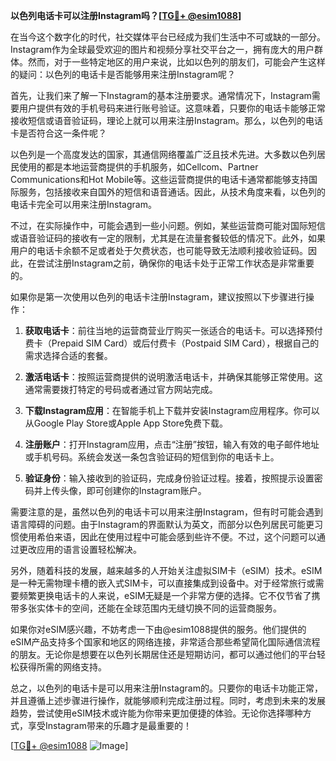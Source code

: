 **以色列电话卡可以注册Instagram吗？[[TG💪+ @esim1088](https://t.me/s/esim1088)]**

在当今这个数字化的时代，社交媒体平台已经成为我们生活中不可或缺的一部分。Instagram作为全球最受欢迎的图片和视频分享社交平台之一，拥有庞大的用户群体。然而，对于一些特定地区的用户来说，比如以色列的朋友们，可能会产生这样的疑问：以色列的电话卡是否能够用来注册Instagram呢？

首先，让我们来了解一下Instagram的基本注册要求。通常情况下，Instagram需要用户提供有效的手机号码来进行账号验证。这意味着，只要你的电话卡能够正常接收短信或语音验证码，理论上就可以用来注册Instagram。那么，以色列的电话卡是否符合这一条件呢？

以色列是一个高度发达的国家，其通信网络覆盖广泛且技术先进。大多数以色列居民使用的都是本地运营商提供的手机服务，如Cellcom、Partner Communications和Hot Mobile等。这些运营商提供的电话卡通常都能够支持国际服务，包括接收来自国外的短信和语音通话。因此，从技术角度来看，以色列的电话卡完全可以用来注册Instagram。

不过，在实际操作中，可能会遇到一些小问题。例如，某些运营商可能对国际短信或语音验证码的接收有一定的限制，尤其是在流量套餐较低的情况下。此外，如果用户的电话卡余额不足或者处于欠费状态，也可能导致无法顺利接收验证码。因此，在尝试注册Instagram之前，确保你的电话卡处于正常工作状态是非常重要的。

如果你是第一次使用以色列的电话卡注册Instagram，建议按照以下步骤进行操作：

1. **获取电话卡**：前往当地的运营商营业厅购买一张适合的电话卡。可以选择预付费卡（Prepaid SIM Card）或后付费卡（Postpaid SIM Card），根据自己的需求选择合适的套餐。

2. **激活电话卡**：按照运营商提供的说明激活电话卡，并确保其能够正常使用。这通常需要拨打特定的号码或者通过官方网站完成。

3. **下载Instagram应用**：在智能手机上下载并安装Instagram应用程序。你可以从Google Play Store或Apple App Store免费下载。

4. **注册账户**：打开Instagram应用，点击“注册”按钮，输入有效的电子邮件地址或手机号码。系统会发送一条包含验证码的短信到你的电话卡上。

5. **验证身份**：输入接收到的验证码，完成身份验证过程。接着，按照提示设置密码并上传头像，即可创建你的Instagram账户。

需要注意的是，虽然以色列的电话卡可以用来注册Instagram，但有时可能会遇到语言障碍的问题。由于Instagram的界面默认为英文，而部分以色列居民可能更习惯使用希伯来语，因此在使用过程中可能会感到些许不便。不过，这个问题可以通过更改应用的语言设置轻松解决。

另外，随着科技的发展，越来越多的人开始关注虚拟SIM卡（eSIM）技术。eSIM是一种无需物理卡槽的嵌入式SIM卡，可以直接集成到设备中。对于经常旅行或需要频繁更换电话卡的人来说，eSIM无疑是一个非常方便的选择。它不仅节省了携带多张实体卡的空间，还能在全球范围内无缝切换不同的运营商服务。

如果你对eSIM感兴趣，不妨考虑一下由@esim1088提供的服务。他们提供的eSIM产品支持多个国家和地区的网络连接，非常适合那些希望简化国际通信流程的朋友。无论你是想要在以色列长期居住还是短期访问，都可以通过他们的平台轻松获得所需的网络支持。

总之，以色列的电话卡是可以用来注册Instagram的。只要你的电话卡功能正常，并且遵循上述步骤进行操作，就能够顺利完成注册过程。同时，考虑到未来的发展趋势，尝试使用eSIM技术或许能为你带来更加便捷的体验。无论你选择哪种方式，享受Instagram带来的乐趣才是最重要的！

[[TG💪+ @esim1088](https://t.me/s/esim1088) ![Image](https://i.postimg.cc/4NQfJmqS/Snipaste-2025-05-13-00-14-12.png)]